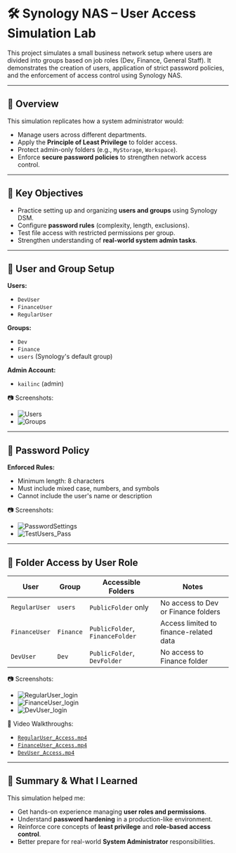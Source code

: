 # 🛠️ Synology NAS – User Access Simulation Lab

This project simulates a small business network setup where users are divided into groups based on job roles (Dev, Finance, General Staff). It demonstrates the creation of users, application of strict password policies, and the enforcement of access control using Synology NAS.

---

## 📌 Overview

This simulation replicates how a system administrator would:
- Manage users across different departments.
- Apply the **Principle of Least Privilege** to folder access.
- Protect admin-only folders (e.g., `MyStorage`, `Workspace`).
- Enforce **secure password policies** to strengthen network access control.

---

## 🎯 Key Objectives

- Practice setting up and organizing **users and groups** using Synology DSM.
- Configure **password rules** (complexity, length, exclusions).
- Test file access with restricted permissions per group.
- Strengthen understanding of **real-world system admin tasks**.

---

## 👤 User and Group Setup

**Users:**
- `DevUser`
- `FinanceUser`
- `RegularUser`

**Groups:**
- `Dev`
- `Finance`
- `users` (Synology's default group)

**Admin Account:**
- `kailinc` (admin)

📷 Screenshots:
- ![Users](./screenshots/Users.png)
- ![Groups](./screenshots/Groups.png)

---

## 🔐 Password Policy

**Enforced Rules:**
- Minimum length: 8 characters
- Must include mixed case, numbers, and symbols
- Cannot include the user's name or description

📷 Screenshots:
- ![PasswordSettings](./screenshots/PasswordSettings.png)
- ![TestUsers_Pass](./screenshots/TestUsers_Pass.png)

---

## 📁 Folder Access by User Role

| User          | Group     | Accessible Folders             | Notes                                |
|---------------|-----------|--------------------------------|----------------------------------------|
| `RegularUser` | `users`   | `PublicFolder` only            | No access to Dev or Finance folders   |
| `FinanceUser` | `Finance` | `PublicFolder`, `FinanceFolder`| Access limited to finance-related data|
| `DevUser`     | `Dev`     | `PublicFolder`, `DevFolder`    | No access to Finance folder           |

📷 Screenshots:
- ![RegularUser_login](./screenshots/RegularUser_login.png)
- ![FinanceUser_login](./screenshots/FinanceUser_login.png)
- ![DevUser_login](./screenshots/DevUser_login.png)

🎥 Video Walkthroughs:
- [`RegularUser_Access.mp4`](./video/RegularUser_Access.mp4)
- [`FinanceUser_Access.mp4`](./video/FinanceUser_Access.mp4)
- [`DevUser_Access.mp4`](./video/DevUser_Access.mp4)

---

## 🧠 Summary & What I Learned

This simulation helped me:
- Get hands-on experience managing **user roles and permissions**.
- Understand **password hardening** in a production-like environment.
- Reinforce core concepts of **least privilege** and **role-based access control**.
- Better prepare for real-world **System Administrator** responsibilities.
